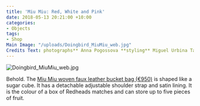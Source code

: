 ```yaml
---
title: 'Miu Miu: Red, White and Pink'
date: 2018-05-13 20:21:00 +10:00
categories:
- Objects
tags:
- Shop
Main Image: "/uploads/Doingbird_MiuMiu_web.jpg"
Credits Text: photographs** Anna Pogossova **styling** Miguel Urbina Tan**
---
```


![Doingbird_MiuMiu_web.jpg](/uploads/Doingbird_MiuMiu_web.jpg)

Behold. The [Miu Miu woven faux leather bucket bag (€950)](https://store.miumiu.com/en/miumiuit/handbags/5BE022-2BU1-F0WO7-V-OOO) is shaped like a sugar cube. It has a detachable adjustable shoulder strap and satin lining. It is the colour of a box of Redheads matches and can store up to five pieces of fruit.